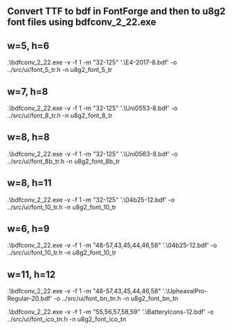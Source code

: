 ## Convert TTF to bdf in FontForge and then to u8g2 font files using bdfconv_2_22.exe

## w=5, h=6
.\bdfconv_2_22.exe -v -f 1 -m "32-125" '.\E4-2017-8.bdf' -o ../src/ui/font_5_tr.h  -n u8g2_font_5_tr

## w=7, h=8
.\bdfconv_2_22.exe -v -f 1 -m "32-125" '.\Uni0553-8.bdf' -o ../src/ui/font_8_tr.h  -n u8g2_font_8_tr

## w=8, h=8
.\bdfconv_2_22.exe -v -f 1 -m "32-125" '.\Uni0563-8.bdf' -o ../src/ui/font_8b_tr.h  -n u8g2_font_8b_tr

## w=8, h=11
.\bdfconv_2_22.exe -v -f 1 -m "32-125" '.\04b25-12.bdf' -o ../src/ui/font_10_tr.h  -n u8g2_font_10_tr

## w=6, h=9
.\bdfconv_2_22.exe -v -f 1 -m "48-57,43,45,44,46,58" '.\04b25-12.bdf' -o ../src/ui/font_10_tr.h  -n u8g2_font_10_tr

## w=11, h=12
.\bdfconv_2_22.exe -v -f 1 -m "48-57,43,45,44,46,58" '.\UpheavalPro-Regular-20.bdf' -o ../src/ui/font_bn_tn.h  -n u8g2_font_bn_tn


.\bdfconv_2_22.exe -v -f 1 -m "55,56,57,58,59" '.\BatteryIcons-12.bdf' -o ../src/ui/font_ico_tn.h  -n u8g2_font_ico_tn